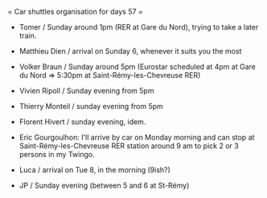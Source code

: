= Car shuttles organisation for days 57 =


 * Tomer / Sunday around 1pm (RER at Gare du Nord), trying to take a later train.
 * Matthieu Dien / arrival on Sunday 6, whenever it suits you the most
 * Volker Braun / Sunday around 5pm (Eurostar scheduled at 4pm at Gare du Nord => 5:30pm at Saint-Rémy-les-Chevreuse RER)
 * Vivien Ripoll / Sunday evening from 5pm
 * Thierry Monteil / sunday evening from 5pm
 * Florent Hivert / sunday evening, idem.

 * Eric Gourgoulhon: I'll arrive by car on Monday morning and can stop at Saint-Rémy-les-Chevreuse RER station around 9 am to pick 2 or 3 persons in my Twingo.

 * Luca / arrival on Tue 8, in the morning (9ish?)
 * JP / Sunday evening (between 5 and 6 at St-Rémy)
